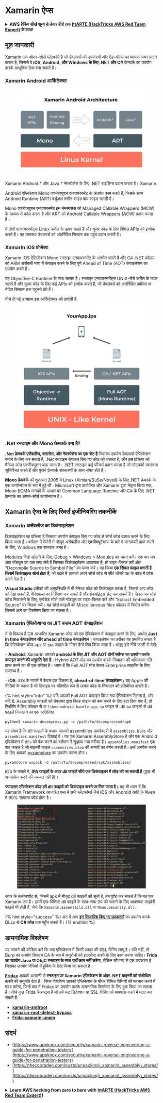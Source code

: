 # Xamarin ऐप्स

<details>

<summary><strong>AWS हैकिंग सीखें शून्य से लेकर हीरो तक</strong> <a href="https://training.hacktricks.xyz/courses/arte"><strong>htARTE (HackTricks AWS Red Team Expert)</strong></a><strong> के साथ!</strong></summary>

HackTricks का समर्थन करने के अन्य तरीके:

* यदि आप चाहते हैं कि आपकी **कंपनी का विज्ञापन HackTricks में दिखाई दे** या **HackTricks को PDF में डाउनलोड करें**, तो [**सब्सक्रिप्शन प्लान्स**](https://github.com/sponsors/carlospolop) देखें!
* [**आधिकारिक PEASS & HackTricks स्वैग**](https://peass.creator-spring.com) प्राप्त करें
* [**The PEASS Family**](https://opensea.io/collection/the-peass-family) की खोज करें, हमारा विशेष [**NFTs**](https://opensea.io/collection/the-peass-family) संग्रह
* 💬 [**Discord group**](https://discord.gg/hRep4RUj7f) में **शामिल हों** या [**telegram group**](https://t.me/peass) में या **Twitter** 🐦 पर मुझे **फॉलो** करें [**@carlospolopm**](https://twitter.com/carlospolopm)**.**
* **HackTricks** के [**github repos**](https://github.com/carlospolop/hacktricks) और [**HackTricks Cloud**](https://github.com/carlospolop/hacktricks-cloud) में PRs सबमिट करके अपनी हैकिंग ट्रिक्स साझा करें।

</details>

## **मूल जानकारी**

Xamarin एक ओपन-सोर्स प्लेटफॉर्म है जो डेवलपर्स को उपकरणों और ऐड-ऑन्स का व्यापक चयन प्रदान करता है, जिससे वे **iOS, Android, और Windows के लिए .NET और C#** फ्रेमवर्क का उपयोग करके आधुनिक ऐप्स बना सकते हैं।

### Xamarin Android आर्किटेक्चर

<figure><img src="../.gitbook/assets/image (3) (1) (1) (1) (1) (1) (1).png" alt=""><figcaption></figcaption></figure>

Xamarin Android.\* और Java.\* नेमस्पेसेस के लिए .NET बाइंडिंग्स प्रदान करता है। Xamarin.

Android ऐप्लिकेशन Mono एक्जीक्यूशन एनवायरनमेंट के अंतर्गत काम करते हैं, जिसके साथ Android Runtime (ART) वर्चुअल मशीन साइड बाय साइड चलती है।

Mono एक्जीक्यूशन एनवायरनमेंट इन नेमस्पेसेस को Managed Callable Wrappers (MCW) के माध्यम से कॉल करता है और ART को Android Callable Wrappers (ACW) प्रदान करता है।

ये दोनों एनवायरनमेंट्स Linux कर्नेल के ऊपर चलते हैं और यूजर कोड के लिए विभिन्न APIs को इन्वोक करते हैं। यह व्यवस्था डेवलपर्स को अंतर्निहित सिस्टम तक पहुंच प्रदान करती है।

### Xamarin iOS प्रोजेक्ट

Xamarin.iOS ऐप्लिकेशन Mono रनटाइम एनवायरनमेंट के अंतर्गत चलते हैं और C# .NET कोड्स को ARM असेंबली भाषा में कंपाइल करने के लिए पूर्ण Ahead of Time (AOT) कंपाइलेशन का उपयोग करते हैं।

यह Objective-C Runtime के साथ चलता है। रनटाइम एनवायरनमेंट्स UNIX-जैसे कर्नेल के ऊपर चलते हैं और यूजर कोड के लिए कई APIs को इन्वोक करते हैं, जो डेवलपर्स को अंतर्निहित प्रबंधित या नेटिव सिस्टम तक पहुंचने देते हैं।

नीचे दी गई डायग्राम इस आर्किटेक्चर को दर्शाती है:

<figure><img src="../.gitbook/assets/image (1) (1) (1) (1) (1) (1) (1) (1) (1) (1) (1) (1) (1) (1) (1) (1).png" alt=""><figcaption></figcaption></figure>

### .Net रनटाइम और Mono फ्रेमवर्क क्या है?

**.Net फ्रेमवर्क एसेंबलीज, क्लासेस, और नेमस्पेसेस का एक सेट है** जिसका उपयोग डेवलपर्स ऐप्लिकेशन बनाने के लिए कर सकते हैं; .Net रनटाइम कंपाइल किए गए कोड को चलाता है, और इस प्रक्रिया को मैनेज्ड कोड एक्जीक्यूशन कहा जाता है। .NET रनटाइम कई फीचर्स प्रदान करता है जो प्लेटफॉर्म स्वतंत्रता सुनिश्चित करते हैं और पुराने फ्रेमवर्क संस्करणों के साथ संगत होते हैं।

**Mono फ्रेमवर्क** की शुरुआत 2005 में Linux (Ximian/SuSe/Novell) के लिए .NET फ्रेमवर्क के एक कार्यान्वयन के रूप में हुई थी। Microsoft द्वारा प्रायोजित और Xamarin द्वारा नेतृत्व किया गया, Mono ECMA मानकों के आधार पर Common Language Runtime और C# के लिए .NET फ्रेमवर्क का ओपन-सोर्स कार्यान्वयन है।

## Xamarin ऐप्स के लिए रिवर्स इंजीनियरिंग तकनीकें

### Xamarin असेंबलीज का डिकंपाइलेशन

डिकंपाइलेशन वह प्रक्रिया है जिसका उपयोग कंपाइल किए गए कोड से सोर्स कोड उत्पन्न करने के लिए किया जाता है। वर्तमान में मेमोरी में मौजूद असेंबलीज और एक्जीक्यूटेबल्स के बारे में जानकारी प्राप्त करने के लिए, Windows एक शानदार जगह है।

Modules विंडो खोलने के लिए, Debug > Windows > Modules का चयन करें। एक बार जब आप मॉड्यूल का पता लगा लेते हैं जिसका डिकंपाइलेशन आवश्यक है, तो राइट-क्लिक करें और "Decompile Source to Symbol File" का चयन करें। यह क्रिया **एक सिंबल फाइल बनाती है जिसमें डिकंपाइल्ड सोर्स होता है**, जो बदले में आपको अपने सोर्स कोड से सीधे तीसरे पक्ष के कोड में प्रवेश करने देता है।

**Visual Studio** प्रतीकों की अनुपस्थिति में भी मैनेज्ड कोड को डिकंपाइल करता है, जिससे आप कोड को देख सकते हैं, वेरिएबल्स का निरीक्षण कर सकते हैं और ब्रेकपॉइंट्स सेट कर सकते हैं। डिस्क पर सोर्स कोड निकालने के लिए, एम्बेडेड सोर्स वाले मॉड्यूल पर राइट-क्लिक करें और "Extract Embedded Source" पर क्लिक करें। यह सोर्स फाइलों को Miscellaneous files फोल्डर में निर्यात करेगा जिससे आगे का विश्लेषण किया जा सकता है।

### Xamarin ऐप्लिकेशन्स का JIT बनाम AOT कंपाइलेशन

ये दो विकल्प हैं C# आधारित Xamarin कोड को एक ऐप्लिकेशन में कंपाइल करने के लिए, अर्थात् **Just in time कंपाइलेशन और ahead of time कंपाइलेशन**। कंपाइलेशन का तरीका यह प्रभावित करता है कि ऐप्लिकेशन कोड apk या ipa फाइल के भीतर कैसे शिप किया जाता है। आइए इसे नीचे जल्दी से देखें:

\- **Android**: Xamarin आपको **android के लिए JIT और AOT दोनों फ्लैग्स का उपयोग करके कंपाइल करने की अनुमति देता है**। Hybrid AOT मोड का उपयोग करके निष्पादन की अधिकतम गति प्राप्त करने का भी एक तरीका है। ध्यान दें कि Full AOT मोड केवल Enterprise लाइसेंस के लिए उपलब्ध है।

\- **iOS**: iOS के मामले में केवल एक विकल्प है, **ahead-of-time कंपाइलेशन**। यह Apple की नीतियों के कारण है जो डिवाइस पर गतिशील रूप से उत्पन्न कोड के निष्पादन को प्रतिबंधित करती हैं।

{% hint style="info" %}
यदि आपको Full AOT कंपाइल किया गया ऐप्लिकेशन मिलता है, और यदि IL Assembly फाइलों को डेवलपर द्वारा बिल्ड साइज को कम करने के लिए हटा दिया गया है, तो रिवर्सिंग में लिब फोल्डर से या `libmonodroid_bundle_app.so` फाइल से .dll.so फाइलों से dll फाइलें निकालने का एक अतिरिक्त
```
python3 xamarin-decompress.py -o /path/to/decompressed/apk
```
यह संभव है कि dll फाइलों के बजाय आपको assemblies डायरेक्टरी में `assemblies.blob` और `assemblies.manifest` दिखाई दें। यह एक Xamarin AssemblyStore है और एक Android एप्लिकेशन में dlls को पैक करने का वर्तमान में सुझाया गया तरीका है। `assemblies.manifest` एक पाठ फाइल है जो बाइनरी फाइल `assemblies.blob` की सामग्री का वर्णन करती है। इन्हें अनपैक करने के लिए आपको [pyxamstore](https://github.com/jakev/pyxamstore) का उपयोग करना होगा।
```
pyxamstore unpack -d /path/to/decompressed/apk/assemblies/
```
iOS के मामले में, **IPA फाइलों के अंदर dll फाइलें सीधे एक डिकंपाइलर में लोड की जा सकती हैं** (कुछ भी अनकंप्रेस करने की जरूरत नहीं है)।

**ज्यादातर एप्लिकेशन कोड हमें dll फाइलों को डिकंपाइल करने पर मिल जाता है।** यह भी ध्यान दें कि Xamarin Framework आधारित एप्स में सभी प्लेटफॉर्म्स जैसे iOS और Android आदि के बिल्ड्स में 90% सामान्य कोड होता है।

<figure><img src="../.gitbook/assets/image (3) (1) (1) (1) (1) (1) (1) (1).png" alt=""><figcaption></figcaption></figure>

ऊपर के स्क्रीनशॉट से, जिसमें apk में मौजूद dll फाइलों की सूची है, हम पुष्टि कर सकते हैं कि यह एक Xamarin एप्प है। इसमें एप्प-विशिष्ट dll फाइलें के साथ-साथ एप्प को चलाने के लिए आवश्यक लाइब्रेरी फाइलें भी होती हैं, जैसे कि `Xamarin.Essentails.dll` या `Mono.Security.dll`।

{% hint style="success" %}
अंत में आप [**इन सिफारिश किए गए उपकरणों**](../reversing/reversing-tools-basic-methods/#net-decompiler) का उपयोग करके DLLs से **C# कोड** तक पहुँच सकते हैं।
{% endhint %}

## डायनामिक विश्लेषण

यह जांचने की कोशिश करें कि क्या एप्लिकेशन में किसी प्रकार की SSL पिनिंग लागू है। यदि नहीं, तो Burp का उपयोग सिस्टम CA के रूप में अनुरोधों को इंटरसेप्ट करने के लिए काम करना चाहिए। **Frida का उपयोग Java या ObjC रनटाइम के साथ यहाँ काम नहीं करेगा**, लेकिन सौभाग्य से एक उपकरण है जिसका उपयोग विधियों में हुकिंग के लिए किया जा सकता है।

[**Fridax**](https://github.com/NorthwaveSecurity/fridax) आपको आसानी से **रनटाइम पर Xamarin एप्लिकेशन के अंदर .NET बाइनरी को संशोधित करने** की अनुमति देता है। स्थिर विश्लेषण आपको एप्लिकेशन के भीतर विभिन्न विधियों की पहचान करने में मदद करेगा, जिन्हें बाद में Fridax का उपयोग करके डायनामिक विश्लेषण के लिए हुक किया जा सकता है। नीचे कुछ Frida स्क्रिप्ट्स हैं जो हमें रूट डिटेक्शन या SSL-पिनिंग को बायपास करने में मदद कर सकते हैं:

* [**xamarin-antiroot**](https://codeshare.frida.re/@Gand3lf/xamarin-antiroot/)
* [**xamarin-root-detect-bypass**](https://codeshare.frida.re/@nuschpl/xamarin-root-detect-bypass/)
* [**Frida-xamarin-unpin**](https://github.com/GoSecure/frida-xamarin-unpin)

## संदर्भ

* [https://www.appknox.com/security/xamarin-reverse-engineering-a-guide-for-penetration-testers](https://www.appknox.com/security/xamarin-reverse-engineering-a-guide-for-penetration-testers)
* [https://thecobraden.com/posts/unpacking\_xamarin\_assembly\_stores/](https://thecobraden.com/posts/unpacking\_xamarin\_assembly\_stores/)

<details>

<summary><strong>Learn AWS hacking from zero to hero with</strong> <a href="https://training.hacktricks.xyz/courses/arte"><strong>htARTE (HackTricks AWS Red Team Expert)</strong></a><strong>!</strong></summary>

HackTricks का समर्थन करने के अन्य तरीके:

* यदि आप चाहते हैं कि आपकी **कंपनी का विज्ञापन HackTricks में दिखाई दे** या **HackTricks को PDF में डाउनलोड करें**, तो [**SUBSCRIPTION PLANS**](https://github.com/sponsors/carlospolop) देखें!
* [**आधिकारिक PEASS & HackTricks स्वैग**](https://peass.creator-spring.com) प्राप्त करें।
* [**The PEASS Family**](https://opensea.io/collection/the-peass-family) की खोज करें, हमारा एक्सक्लूसिव [**NFTs**](https://opensea.io/collection/the-peass-family) संग्रह।
* 💬 [**Discord group**](https://discord.gg/hRep4RUj7f) में **शामिल हों** या [**telegram group**](https://t.me/peass) में शामिल हों या मुझे **Twitter** 🐦 पर **फॉलो** करें [**@carlospolopm**](https://twitter.com/carlospolopm)**.**
* **HackTricks** के [**github repos**](https://github.com/carlospolop/hacktricks) और [**HackTricks Cloud**](https://github.com/carlospolop/hacktricks-cloud) में PRs सबमिट करके अपनी हैकिंग ट्रिक्स साझा करें।

</details>
